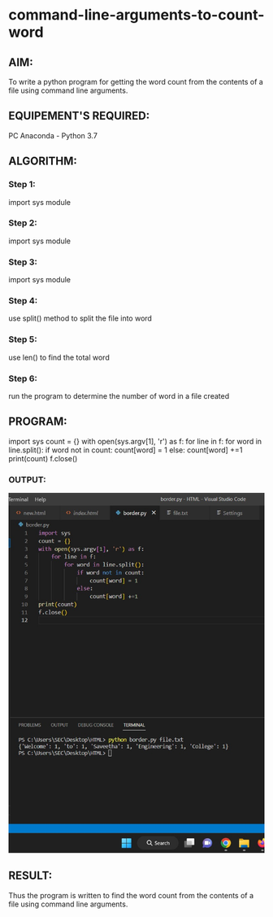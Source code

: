 # command-line-arguments-to-count-word
## AIM:
To write a python program for getting the word count from the contents of a file using command line arguments.
## EQUIPEMENT'S REQUIRED: 
PC
Anaconda - Python 3.7
## ALGORITHM: 
### Step 1:
import sys module
### Step 2: 
 import sys module
### Step 3: 
import sys module
### Step 4:  
use split() method to split the file into word
### Step 5: 
use len() to find the total word
### Step 6: 
run the program to determine the number of word in a file created
## PROGRAM:
import sys
count = {}
with open(sys.argv[1], 'r') as f:
    for line in f:
        for word in line.split():
            if word not in count:
                count[word] = 1
            else:
                count[word] +=1
print(count)
f.close()
### OUTPUT:
![output](output.jpeg)


## RESULT:
Thus the program is written to find the word count from the contents of a file using command line arguments.
